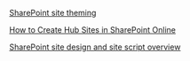 [SharePoint site theming](https://docs.microsoft.com/en-us/sharepoint/dev/declarative-customization/site-theming/sharepoint-site-theming-overview)

[How to Create Hub Sites in SharePoint Online](https://sharepointmaven.com/how-to-create-hub-sites-in-sharepoint-online)

[SharePoint site design and site script overview](https://docs.microsoft.com/en-US/sharepoint/dev/declarative-customization/site-design-overview?branch=sitedesign)